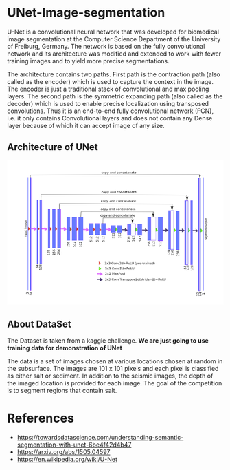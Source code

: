 # UNet-Image-segmentation

U-Net is a convolutional neural network that was developed for biomedical image segmentation at the Computer Science Department of the University of Freiburg, Germany. The network is based on the fully convolutional network and its architecture was modified and extended to work with fewer training images and to yield more precise segmentations.


The architecture contains two paths. First path is the contraction path (also called as the encoder) which is used to capture the context in the image. The encoder is just a traditional stack of convolutional and max pooling layers. The second path is the symmetric expanding path (also called as the decoder) which is used to enable precise localization using transposed convolutions. Thus it is an end-to-end fully convolutional network (FCN), i.e. it only contains Convolutional layers and does not contain any Dense layer because of which it can accept image of any size.

## Architecture of UNet

![Unet Architecture](/unet.png)


## About DataSet

The Dataset is taken from a kaggle challenge. <b>We are just going to use training data for demonstration of UNet</b>

The data is a set of images chosen at various locations chosen at random in the subsurface. The images are 101 x 101 pixels and each pixel is classified as either salt or sediment. In addition to the seismic images, the depth of the imaged location is provided for each image. The goal of the competition is to segment regions that contain salt.

# References
- https://towardsdatascience.com/understanding-semantic-segmentation-with-unet-6be4f42d4b47
- https://arxiv.org/abs/1505.04597
- https://en.wikipedia.org/wiki/U-Net
